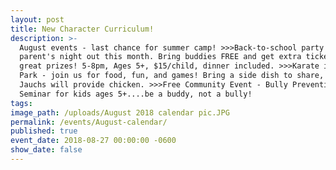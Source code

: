 ```yaml
---
layout: post
title: New Character Curriculum!
description: >-
  August events - last chance for summer camp! >>>Back-to-school party is
  parent's night out this month. Bring buddies FREE and get extra tickets for
  great prizes! 5-8pm, Ages 5+, $15/child, dinner included. >>>Karate in the
  Park - join us for food, fun, and games! Bring a side dish to share, the
  Jauchs will provide chicken. >>>Free Community Event - Bully Prevention
  Seminar for kids ages 5+....be a buddy, not a bully!
tags:
image_path: /uploads/August 2018 calendar pic.JPG
permalink: /events/August-calendar/
published: true
event_date: 2018-08-27 00:00:00 -0600
show_date: false
---
```

